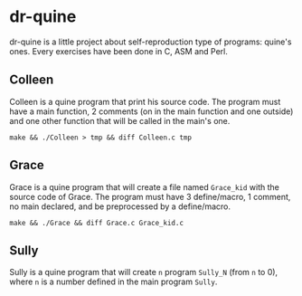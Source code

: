 # dr-quine

dr-quine is a little project about self-reproduction type of programs: quine's ones.
Every exercises have been done in C, ASM and Perl.

## Colleen

Colleen is a quine program that print his source code. The program must have a main function, 2 comments (on in the main function and one outside) and one other function that will be called in the main's one.

```
make && ./Colleen > tmp && diff Colleen.c tmp
```

## Grace

Grace is a quine program that will create a file named `Grace_kid` with the source code of Grace. The program must have 3 define/macro, 1 comment, no main declared, and be preprocessed by a define/macro.
```
make && ./Grace && diff Grace.c Grace_kid.c
```

## Sully

Sully is a quine program that will create `n` program `Sully_N` (from `n` to 0), where `n` is a number defined in the main program `Sully`.